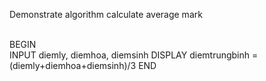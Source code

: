 Demonstrate algorithm calculate average mark 

<br>BEGIN </br>
    INPUT diemly, diemhoa, diemsinh
    DISPLAY diemtrungbinh = (diemly+diemhoa+diemsinh)/3
END